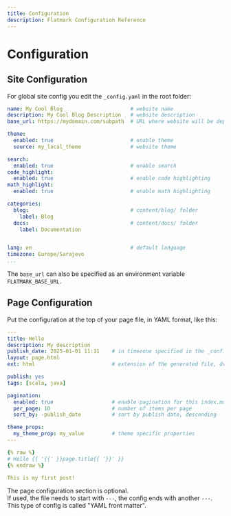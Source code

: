```yaml
---
title: Configuration
description: Flatmark Configuration Reference
---
```


# Configuration

## Site Configuration

For global site config you edit the `_config.yaml` in the root folder:
```yaml
name: My Cool Blog                      # website name
description: My Cool Blog Description   # website description
base_url: https://mydomain.com/subpath  # URL where website will be deployed

theme:
  enabled: true                         # enable theme
  source: my_local_theme                # website theme

search:
  enabled: true                         # enable search
code_highlight:
  enabled: true                         # enable code highlighting
math_highlight:
  enabled: true                         # enable math highlighting

categories:
  blog:                                 # content/blog/ folder
    label: Blog
  docs:                                 # content/docs/ folder
    label: Documentation


lang: en                                # default language
timezone: Europe/Sarajevo
...
```

The `base_url` can also be specified as an environment variable `FLATMARK_BASE_URL`.

## Page Configuration

Put the configuration at the top of your page file, in YAML format, like this:
```yaml
---
title: Hello
description: My description
publish_date: 2025-01-01 11:11    # in timezone specified in the _config.yaml
layout: page.html
ext: html                         # extension of the generated file, default is html

publish: yes
tags: [scala, java]

pagination:
  enabled: true                   # enable pagination for this index.md page
  per_page: 10                    # number of items per page
  sort_by: -publish_date          # sort by publish date, descending

theme_props:
  my_theme_prop: my_value         # theme specific properties
---

{% raw %}
# Hello {{ '{{' }}page.title{{ '}}' }}
{% endraw %}

This is my first post!
```

The page configuration section is optional.  
If used, the file needs to start with `---`, the config ends with another `---`.  
This type of config is called "YAML front matter".
